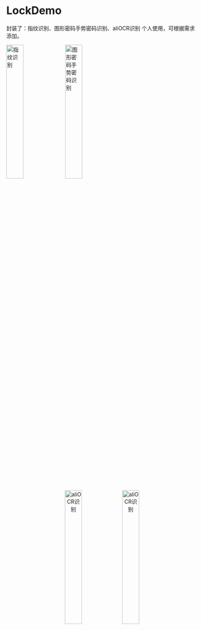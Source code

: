 # LockDemo
封装了：指纹识别、图形密码手势密码识别、aliOCR识别
个人使用，可根据需求添加。


<img src="https://github.com/wzx54321/LockDemo/blob/master/imgs/take1.gif" title="指纹识别" width="30%" height="30%"/>  
<img src="https://github.com/wzx54321/LockDemo/blob/master/imgs/take2.gif" title="图形密码手势密码识别" width="30%" height="30%"/>  
 <center class="half">
 <img src="https://github.com/wzx54321/LockDemo/blob/master/imgs/take0.gif" title="aliOCR识别" width="30%" height="30%"/><img src="https://github.com/wzx54321/LockDemo/blob/master/imgs/take.gif" title="aliOCR识别" width="30%" height="30%"/>
</center>
